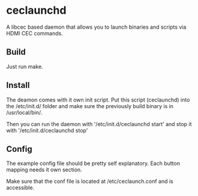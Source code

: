 ceclaunchd
==========

A libcec based daemon that allows you to launch binaries and scripts via HDMI CEC commands.


Build
-----

Just run make.


Install
-------

The deamon comes with it own init script.
Put this script (ceclaunchd) into the /etc/init.d/ folder and make sure the previously build binary is in /usr/local/bin/.

Then you can run the daemon with '/etc/init.d/ceclaunchd start' and stop it with '/etc/init.d/ceclaunchd stop' 


Config
------

The example config file should be pretty self explanatory. Each button mapping needs it own section. 

Make sure that the conf file is located at /etc/ceclaunch.conf and is accessible.